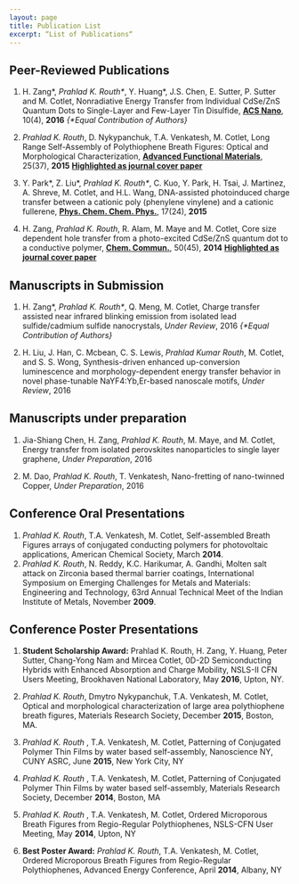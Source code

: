 ```yaml
---
layout: page
title: Publication List
excerpt: “List of Publications“
---
```


## Peer-Reviewed Publications

1. H. Zang\*, _Prahlad K. Routh\*_, Y. Huang\*, J.S. Chen, E. Sutter, P. Sutter and M. Cotlet, Nonradiative Energy Transfer from Individual CdSe/ZnS Quantum Dots to Single-Layer and Few-Layer Tin Disulfide, [**ACS Nano**](http://doi.org/10.1021/acsnano.6b01538), 10(4), **2016** _{\*Equal Contribution of Authors}_

2. _Prahlad K. Routh_, D. Nykypanchuk, T.A. Venkatesh, M. Cotlet, Long Range Self-Assembly of Polythiophene Breath Figures: Optical and Morphological Characterization, [**Advanced Functional Materials**](http://doi.org/10.1002/adfm.201502463), 25(37), **2015** [__Highlighted as journal cover paper__](http://doi.org/10.1002/adfm.201570244)

3. Y. Park\*, Z. Liu\*, _Prahlad K. Routh\*_, C. Kuo, Y. Park, H. Tsai, J. Martinez, A. Shreve, M. Cotlet, and H.L. Wang, DNA-assisted photoinduced charge transfer between a cationic poly (phenylene vinylene) and a cationic fullerene, [**Phys. Chem. Chem. Phys.**](http://doi.org/10.1039/C5CP01309G), 17(24), **2015** 

4. H. Zang, _Prahlad K. Routh_, R. Alam, M. Maye and M. Cotlet, Core size dependent hole transfer from a photo-excited CdSe/ZnS quantum dot to a conductive polymer, [**Chem. Commun.**](http://doi.org/10.1039/C3CC47975G), 50(45), **2014** [__Highlighted as journal cover paper__](http://pubs.rsc.org/en/content/articlepdf/2014/cc/c3cc47975g)

## Manuscripts in Submission
1. H. Zang\*, _Prahlad K. Routh\*_, Q.  Meng, M. Cotlet, Charge transfer assisted near infrared blinking emission from isolated lead sulfide/cadmium sulfide nanocrystals,  _Under Review_, 2016 _{\*Equal Contribution of Authors}_

2. H. Liu, J. Han, C. Mcbean, C. S. Lewis, _Prahlad Kumar Routh_, M. Cotlet, and S. S. Wong, Synthesis-driven enhanced up-conversion luminescence and morphology-dependent energy transfer behavior in novel phase-tunable NaYF4:Yb,Er-based nanoscale motifs, _Under Review_, 2016

## Manuscripts under preparation
1. Jia-Shiang Chen, H. Zang, _Prahlad K. Routh_, M. Maye, and M. Cotlet, Energy transfer from isolated perovskites nanoparticles to single layer graphene, _Under Preparation_, 2016

2. M. Dao, _Prahlad K. Routh_,  T. Venkatesh, Nano-fretting of nano-twinned Copper, _Under Preparation_, 2016


## Conference Oral Presentations
1. *Prahlad K. Routh*, T.A. Venkatesh, M. Cotlet, Self-assembled Breath Figures arrays of conjugated conducting polymers for photovoltaic applications,  American Chemical Society, March **2014**.
2. *Prahlad K. Routh*, N. Reddy, K.C. Harikumar, A. Gandhi, Molten salt attack on Zirconia based thermal barrier coatings, International Symposium on Emerging Challenges for Metals and Materials: Engineering and Technology, 63rd Annual Technical Meet of the  Indian Institute of Metals, November **2009**.

## Conference Poster Presentations
[//]: <> ( 1.  Prahlad K. Routh, H. Zang, Y. Huang, Peter Sutter, Chang-Yong Nam and Mircea Cotlet, 0D-2D Semiconducting Hybrids with Enhanced Absorption and Charge Mobility, Gordon Research Conference, June **2016**, Upton, NY.)

1.  **Student Scholarship Award:** Prahlad K. Routh, H. Zang, Y. Huang, Peter Sutter, Chang-Yong Nam and Mircea Cotlet, 0D-2D Semiconducting Hybrids with Enhanced Absorption and Charge Mobility, NSLS-II CFN Users Meeting, Brookhaven National Laboratory, May **2016**, Upton, NY.
1.  *Prahlad K. Routh*, Dmytro Nykypanchuk, T.A. Venkatesh, M. Cotlet, Optical and morphological characterization of large area polythiophene breath figures, Materials Research Society, December  **2015**, Boston, MA.
  
2.  *Prahlad K. Routh* , T.A. Venkatesh, M. Cotlet, Patterning of Conjugated Polymer Thin Films by water based self-assembly, Nanoscience NY, CUNY ASRC, June   **2015**, New York City, NY
  
 3.   *Prahlad K. Routh* , T.A. Venkatesh, M. Cotlet, Patterning of Conjugated Polymer Thin Films by water based self-assembly, Materials Research Society, December  **2014**, Boston, MA 

 4.   *Prahlad K. Routh* , T.A. Venkatesh, M. Cotlet, Ordered Microporous Breath Figures from Regio-Regular Polythiophenes, NSLS-CFN User Meeting, May **2014**,  Upton, NY 


5.  **Best Poster Award:** *Prahlad K. Routh*, T.A. Venkatesh, M. Cotlet, Ordered Microporous Breath Figures from Regio-Regular Polythiophenes, Advanced Energy Conference, April **2014**,   Albany, NY

[//]: <> (H. Zang, *Prahlad K. Routh* , and M. Cotlet. **Poster:  **Regulating the intermittency of CdSe/ZnS quantum dots through controlled charge transfer, American Chemical Society, August   ** 2014 **, Vol. 248, 1155)



